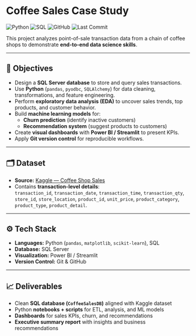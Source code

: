 # Coffee Sales Case Study

![Python](https://img.shields.io/badge/Python-3.11-blue?logo=python)
![SQL](https://img.shields.io/badge/SQL-Server-darkgreen?logo=microsoftsqlserver)
![GitHub](https://img.shields.io/badge/GitHub-repo-black?logo=github)
![Last Commit](https://img.shields.io/github/last-commit/wadewolfie999/CoffeeSalesCaseStudy)

This project analyzes point-of-sale transaction data from a chain of coffee shops to demonstrate **end-to-end data science skills**.

---

## 🔑 Objectives

- Design a **SQL Server database** to store and query sales transactions.
- Use **Python** (`pandas`, `pyodbc`, `SQLAlchemy`) for data cleaning, transformations, and feature engineering.
- Perform **exploratory data analysis (EDA)** to uncover sales trends, top products, and customer behavior.
- Build **machine learning models** for:
  - **Churn prediction** (identify inactive customers)
  - **Recommendation system** (suggest products to customers)
- Create **visual dashboards** with **Power BI / Streamlit** to present KPIs.
- Apply **Git version control** for reproducible workflows.

---

## 🗂️ Dataset

- **Source:** [Kaggle — Coffee Shop Sales](https://www.kaggle.com/datasets/ahmedabbas757/coffee-sales)
- Contains **transaction-level details**:  
  `transaction_id`, `transaction_date`, `transaction_time`, `transaction_qty`, `store_id`, `store_location`, `product_id`, `unit_price`, `product_category`, `product_type`, `product_detail`.

---

## ⚙️ Tech Stack

- **Languages:** Python (`pandas`, `matplotlib`, `scikit-learn`), SQL  
- **Database:** SQL Server  
- **Visualization:** Power BI / Streamlit  
- **Version Control:** Git & GitHub  

---

## 📈 Deliverables

- Clean **SQL database (`CoffeeSalesDB`)** aligned with Kaggle dataset
- Python **notebooks + scripts** for ETL, analysis, and ML models
- **Dashboards** for sales KPIs, churn, and recommendations
- **Executive summary report** with insights and business recommendations

